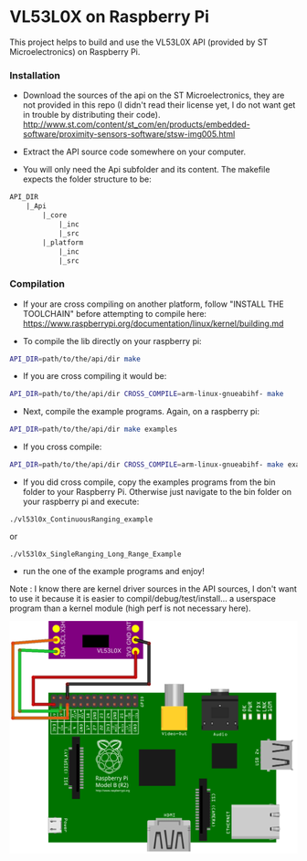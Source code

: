 # VL53L0X on Raspberry Pi

This project helps to build and use the VL53L0X API (provided by ST Microelectronics) on Raspberry Pi.

### Installation

* Download the sources of the api on the ST Microelectronics, they are not provided in this repo (I didn't read their license yet, I do not want get in trouble by distributing their code). http://www.st.com/content/st_com/en/products/embedded-software/proximity-sensors-software/stsw-img005.html

* Extract the API source code somewhere on your computer.
* You will only need the Api subfolder and its content. The makefile expects the folder structure to be:
```
API_DIR
    |_Api
        |_core
            |_inc
            |_src
        |_platform
            |_inc
            |_src
```

### Compilation

* If your are cross compiling on another platform, follow "INSTALL THE TOOLCHAIN" before attempting to compile here: https://www.raspberrypi.org/documentation/linux/kernel/building.md

* To compile the lib directly on your raspberry pi:
```bash
API_DIR=path/to/the/api/dir make
```

* If you are cross compiling it would be:
```bash
API_DIR=path/to/the/api/dir CROSS_COMPILE=arm-linux-gnueabihf- make
```

* Next, compile the example programs. Again, on a raspberry pi:
```bash
API_DIR=path/to/the/api/dir make examples
```

* If you cross compile:
```bash
API_DIR=path/to/the/api/dir CROSS_COMPILE=arm-linux-gnueabihf- make examples
```

* If you did cross compile, copy the examples programs from the bin folder to your Raspberry Pi. Otherwise just navigate to the bin folder on your raspberry pi and execute:
```
./vl53l0x_ContinuousRanging_example
```
or
```
./vl53l0x_SingleRanging_Long_Range_Example
```

* run the one of the example programs and enjoy!

Note : I know there are kernel driver sources in the API sources, I don't want to use it because it is easier to compil/debug/test/install... a userspace program than a kernel module (high perf is not necessary here).

![alt text](./doc/raspi_bb.png)


